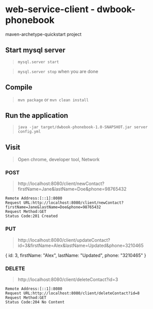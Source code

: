 # web-service-client - dwbook-phonebook

maven-archetype-quickstart project

## Start mysql server

> `mysql.server start`

> `mysql.server stop` when you are done

## Compile

> `mvn package` or `mvn clean install`

## Run the application

> `java -jar target/dwbook-phonebook-1.0-SNAPSHOT.jar server config.yml`

## Visit

> Open chrome, developer tool, Network

### POST

> http://localhost:8080/client/newContact?firstName=Jane&lastName=Doe&phone=98765432

```
Remote Address:[::1]:8080
Request URL:http://localhost:8080/client/newContact?firstName=Jane&lastName=Doe&phone=98765432
Request Method:GET
Status Code:201 Created
```

### PUT

> http://localhost:8080/client/updateContact?id=3&firstName=Alex&lastName=Updated&phone=3210465

{
id: 3,
firstName: "Alex",
lastName: "Updated",
phone: "3210465"
}

### DELETE

> http://localhost:8080/client/deleteContact?id=3

```
Remote Address:[::1]:8080
Request URL:http://localhost:8080/client/deleteContact?id=8
Request Method:GET
Status Code:204 No Content
```
